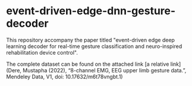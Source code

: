 # event-driven-edge-dnn-gesture-decoder
This repository accompany the paper titled "event-driven edge deep learning decoder for real-time gesture classification and neuro-inspired rehabilitation device control".


The complete dataset can be found on the attached link [a relative link] (Dere, Mustapha (2022), “8-channel EMG, EEG upper limb gesture data.”, Mendeley Data, V1, doi: 10.17632/m6t78vngbt.1)
